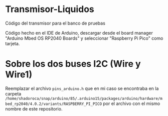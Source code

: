 # Transmisor-Liquidos

Código del transmisor para el banco de pruebas

Código hecho en el IDE de Arduino, descargar desde el board manager "Arduino Mbed OS RP2040 Boards" y seleccionar "Raspberry Pi Pico" como tarjeta.

# Sobre los dos buses I2C (Wire y Wire1)

Reemplazar el archivo `pins_arduino.h` que en mi caso se encontraba en la carpeta `/home/shadoroca/snap/arduino/85/.arduino15/packages/arduino/hardware/mbed_rp2040/4.0.2/variants/RASPBERRY_PI_PICO` por el archivo con el mismo nombre de este repositorio.
